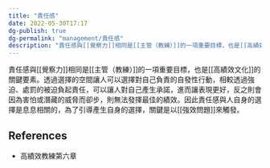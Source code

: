 ```yaml
---
title: "責任感"
date: 2022-05-30T17:17
dg-publish: true
dg-permalink: "management/責任感"
description: "責任感與[[覺察力]]相同是[[主管（教練）]]的一項重要目標，也是[[高績效文化]]的關鍵要素..."
---
```

<!-- # 筆記本體 -->
責任感與[[覺察力]]相同是[[主管（教練）]]的一項重要目標，也是[[高績效文化]]的關鍵要素。透過選擇的空間讓人可以選擇對自己負責的自發性行動，相較透過強迫、處罰的被迫負起責任，可以讓人對自己產生承諾，進而讓表現更好，反之則會因為害怕或潛藏的威脅而卻步，則無法發揮最佳的績效。因此責任感與人自身的選擇是息息相關的，為了引導產生自身的選擇，關鍵是以[[強效問題]]來觸發。


<!-- 
## 延伸問題
## See Also
-->
## References
- 高績效教練第六章